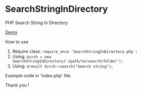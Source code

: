 # SearchStringInDirectory
PHP Search String In Directory

 [Demo](http://dev.bpotech.com.vn/search-engine/#read_me)

How to use
 1. Require class: `require_once 'SearchStringInDirectory.php';`
 2. Using: `$srch = new SearchStringInDirectory('/path/to/search/folder');`
 2. Using: `$result $srch->search("Search string");`

Example code in 'index.php' file.

Thank you !